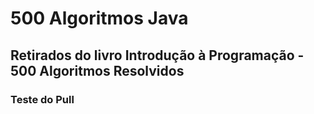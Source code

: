 # 500 Algoritmos Java

## Retirados do livro Introdução à Programação - 500 Algoritmos Resolvidos

### Teste do Pull
